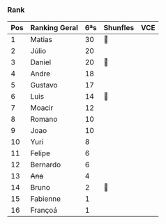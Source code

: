 ### Rank

| Pos | Ranking Geral | 6ªs | Shunfles                              | VCE         |
|-----|---------------|-----|---------------------------------------|-------------|
| 1   | Matias        | 30  |:basketball:                           |             |
| 2   | Júlio         | 20  |                                       |             |
| 3   | Daniel        | 20  |:basketball:                           |             |
| 4   | Andre         | 18  |                                       |             |
| 5   | Gustavo       | 17  |                                       |             |
| 6   | Luis          | 14  | :basketball:                          |             |
| 7   | Moacir        | 12  |                                       |             |
| 8   | Romano        | 10  |                                       |             |
| 9   | Joao          | 10  |                                       |             |
| 10  | Yuri          | 8   |                                       |             |
| 11  | Felipe        | 6   |                                       |             |
| 12  | Bernardo      | 6   |                                       |             |
| 13  | ~~Ana~~       | 4   |                                       |             |
| 14  | Bruno         | 2   |:basketball:                           |             |
| 15  | Fabienne      | 1   |                                       |             |
| 16  | Françoá       | 1   |                                       |             | 